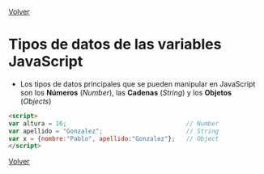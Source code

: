 [Volver](../readme.md)
# Tipos de datos de las variables JavaScript

- Los tipos de datos principales que se pueden manipular en JavaScript son los __Números__ (_Number_), las __Cadenas__ (_String_) y los __Objetos__ (_Objects_)

~~~html
<script>
var altura = 16;                                 // Number
var apellido = "Gonzalez";                       // String
var x = {nombre:"Pablo", apellido:"Gonzalez"};   // Object
</script>
~~~


[Volver](../readme.md)